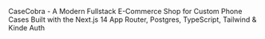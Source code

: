 CaseCobra - A Modern Fullstack E-Commerce Shop for Custom Phone Cases
Built with the Next.js 14 App Router, Postgres, TypeScript, Tailwind & Kinde Auth
